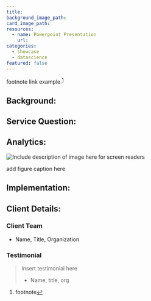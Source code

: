 ```yaml
---
title:
background_image_path:
card_image_path:
resources:
  - name: Powerpoint Presentation
    url: 
categories:
  - showcase
  - datascience
featured: false
---
```


footnote link example.<sup id="fnref:1"><a class="footnote" href="#fn:1">1</a></sup>



## Background: 

## Service Question:

## Analytics: 

![Include description of image here for screen readers](/uploads/versions/evictions-masspattern---x----1007-405x---.PNG)

<figcaption>add figure caption here</figcaption>

## Implementation: 


## Client Details:

### Client Team

* Name, Title, Organization

### Testimonial

> Insert testimonial here
>
>
>
> * Name, title, org

<div class="footnotes"><ol><li id="fn:1"><p>footnote<a class="reversefootnote" href="#fnref:1">↩</a></p></li></ol></div>